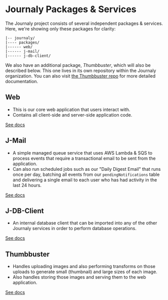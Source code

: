 # Journaly Packages & Services

The Journaly project consists of several independent packages & services. Here, we're showing only these packages for clarity:

```
|-- journaly/
|---- packages/
|------ web/
|------ j-mail/
|------ j-db-client/
```

We also have an additional package, _Thumbbuster_, which will also be described below. This one lives in its own repository within the Journaly organization. You can also visit [the Thumbbuster repo](https://github.com/Journaly/thumbbuster) for more detailed documentation.

## Web

- This is our core web application that users interact with.
- Contains all client-side and server-side application code.

[See docs](./web/README.md)

## J-Mail

- A simple managed queue service that uses AWS Lambda & SQS to process events that require a transactional email to be sent from the application.
- Can also run scheduled jobs such as our "Daily Digest Email" that runs once per day, batching all events from our `pendingNotifications` table and delivering a single email to each user who has had activity in the last 24 hours.

[See docs](./j-mail/README.md)

## J-DB-Client

- An internal database client that can be imported into any of the other Journaly services in order to perform database operations.

[See docs](./j-db-client/README.md)

## Thumbbuster

- Handles uploading images and also performing transforms on those uploads to generate small (thumbnail) and large sizes of each image.
- Also handles storing those images and serving them to the web application.

[See docs](https://github.com/Journaly/thumbbuster)
